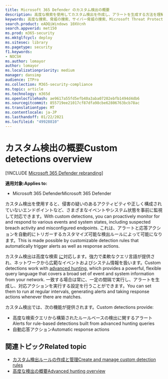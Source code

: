 ```yaml
---
title: Microsoft 365 Defender のカスタム検出の概要
description: 高度な検索を使用してカスタム検出を作成し、アラートを生成する方法を理解する
keywords: 高度な捜索、脅威の捜索、サイバー脅威の捜索、Microsoft Threat Protection、Microsoft 365、mtp、m365、検索、クエリ、テレメトリ、カスタム検出、スキーマ、kusto、Microsoft 365、Microsoft Threat Protection
search.product: eADQiWindows 10XVcnh
search.appverid: met150
ms.prod: m365-security
ms.mktglfcycl: deploy
ms.sitesec: library
ms.pagetype: security
f1.keywords:
- NOCSH
ms.author: lomayor
author: lomayor
ms.localizationpriority: medium
manager: dansimp
audience: ITPro
ms.collection: M365-security-compliance
ms.topic: article
ms.technology: m365d
ms.openlocfilehash: ae9617a55fd5efb40a3aba07202ebfb1494d4db6
ms.sourcegitcommit: 855719ee21017cf87dfa98cbe62806763bcb78ac
ms.translationtype: MT
ms.contentlocale: ja-JP
ms.lasthandoff: 01/22/2021
ms.locfileid: "49928810"
---
```

# <a name="custom-detections-overview"></a><span data-ttu-id="b39d0-104">カスタム検出の概要</span><span class="sxs-lookup"><span data-stu-id="b39d0-104">Custom detections overview</span></span>

[!INCLUDE [Microsoft 365 Defender rebranding](../includes/microsoft-defender.md)]


<span data-ttu-id="b39d0-105">**適用対象:**</span><span class="sxs-lookup"><span data-stu-id="b39d0-105">**Applies to:**</span></span>
- <span data-ttu-id="b39d0-106">Microsoft 365 Defender</span><span class="sxs-lookup"><span data-stu-id="b39d0-106">Microsoft 365 Defender</span></span>

<span data-ttu-id="b39d0-107">カスタム検出を使用すると、侵害の疑いのあるアクティビティや正しく構成されていないエンドポイントなど、さまざまなイベントやシステム状態を事前に監視して対応できます。</span><span class="sxs-lookup"><span data-stu-id="b39d0-107">With custom detections, you can proactively monitor for and respond to various events and system states, including suspected breach activity and misconfigured endpoints.</span></span> <span data-ttu-id="b39d0-108">これは、アラートと応答アクションを自動的にトリガーするカスタマイズ可能な検出ルールによって可能になります。</span><span class="sxs-lookup"><span data-stu-id="b39d0-108">This is made possible by customizable detection rules that automatically trigger alerts as well as response actions.</span></span>

<span data-ttu-id="b39d0-109">カスタム検出は高度な検索 [に](advanced-hunting-overview.md)対応します。強力で柔軟なクエリ言語が提供され、ネットワークから広範なイベントおよびシステム情報を扱います。</span><span class="sxs-lookup"><span data-stu-id="b39d0-109">Custom detections work with [advanced hunting](advanced-hunting-overview.md), which provides a powerful, flexible query language that covers a broad set of event and system information from your network.</span></span> <span data-ttu-id="b39d0-110">一致する場合は常に、一定の間隔で実行し、アラートを生成し、対応アクションを実行する設定を行うことができます。</span><span class="sxs-lookup"><span data-stu-id="b39d0-110">You can set them to run at regular intervals, generating alerts and taking response actions whenever there are matches.</span></span>

<span data-ttu-id="b39d0-111">カスタム検出では、次の機能が提供されます。</span><span class="sxs-lookup"><span data-stu-id="b39d0-111">Custom detections provide:</span></span>
- <span data-ttu-id="b39d0-112">高度な検索クエリから構築されたルールベースの検出に関するアラート</span><span class="sxs-lookup"><span data-stu-id="b39d0-112">Alerts for rule-based detections built from advanced hunting queries</span></span>
- <span data-ttu-id="b39d0-113">自動応答アクション</span><span class="sxs-lookup"><span data-stu-id="b39d0-113">Automatic response actions</span></span>

## <a name="related-topic"></a><span data-ttu-id="b39d0-114">関連トピック</span><span class="sxs-lookup"><span data-stu-id="b39d0-114">Related topic</span></span>
- [<span data-ttu-id="b39d0-115">カスタム検出ルールの作成と管理</span><span class="sxs-lookup"><span data-stu-id="b39d0-115">Create and manage custom detection rules</span></span>](custom-detection-rules.md)
- [<span data-ttu-id="b39d0-116">高度な検出の概要</span><span class="sxs-lookup"><span data-stu-id="b39d0-116">Advanced hunting overview</span></span>](advanced-hunting-overview.md)
